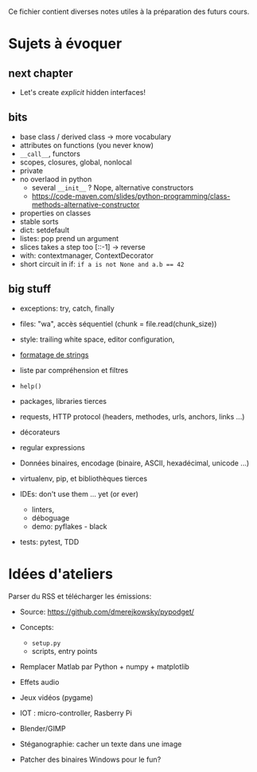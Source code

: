 Ce fichier contient diverses notes utiles à la préparation des futurs cours.

# Sujets à évoquer

## next chapter

* Let's create *explicit* hidden interfaces!

## bits

* base class / derived class -> more vocabulary
* attributes on functions (you never know)
* `__call__`, functors
* scopes, closures, global, nonlocal
* private
* no overlaod in python
   * several `__init__` ? Nope, alternative constructors
   * https://code-maven.com/slides/python-programming/class-methods-alternative-constructor
* properties on classes
* stable sorts
* dict: setdefault
* listes: pop prend un argument
* slices takes a step too [::-1] -> reverse
* with: contextmanager, ContextDecorator
* short circuit in if: `if a is not None and a.b == 42`

## big stuff

* exceptions: try, catch, finally
* files: "wa", accès séquentiel (chunk = file.read(chunk_size))
* style: trailing white space, editor configuration,
* [formatage de strings](fragments/format.md)
* liste par compréhension et filtres
* `help()`
* packages, libraries tierces
* requests, HTTP protocol (headers, methodes, urls, anchors, links ...)

* décorateurs

* regular expressions

* Données binaires, encodage (binaire, ASCII, hexadécimal, unicode ...)

* virtualenv, pip, et bibliothèques tierces

* IDEs: don't use them ... yet (or ever)
    * linters,
    * déboguage
    * demo: pyflakes - black

* tests: pytest, TDD


# Idées d'ateliers

Parser du RSS et télécharger les émissions:

  * Source: https://github.com/dmerejkowsky/pypodget/
  * Concepts:
     * `setup.py`
     * scripts, entry points

* Remplacer Matlab par Python + numpy + matplotlib
* Effets audio
* Jeux vidéos (pygame)
* IOT : micro-controller, Rasberry Pi
* Blender/GIMP
* Stéganographie: cacher un texte dans une image

* Patcher des binaires Windows pour le fun?
